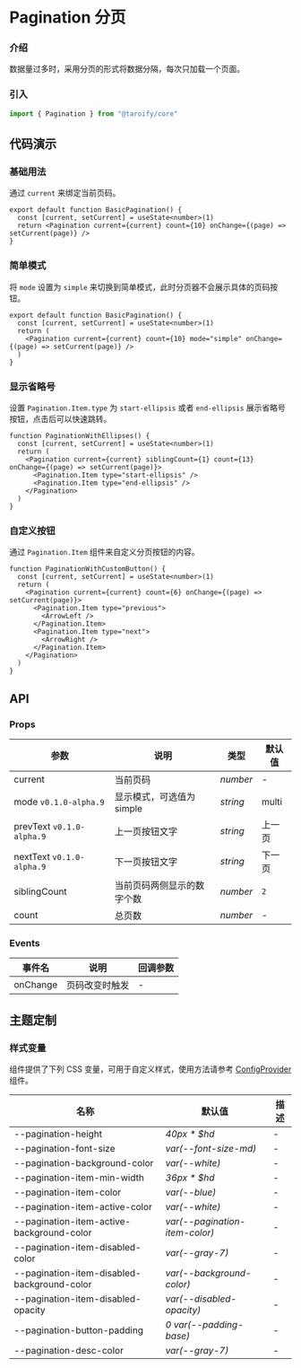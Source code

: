# Pagination 分页

### 介绍

数据量过多时，采用分页的形式将数据分隔，每次只加载一个页面。

### 引入

```js
import { Pagination } from "@taroify/core"
```

## 代码演示

### 基础用法

通过 `current` 来绑定当前页码。

```tsx
export default function BasicPagination() {
  const [current, setCurrent] = useState<number>(1)
  return <Pagination current={current} count={10} onChange={(page) => setCurrent(page)} />
}
```

### 简单模式

将 `mode` 设置为 `simple` 来切换到简单模式，此时分页器不会展示具体的页码按钮。

```tsx
export default function BasicPagination() {
  const [current, setCurrent] = useState<number>(1)
  return (
    <Pagination current={current} count={10} mode="simple" onChange={(page) => setCurrent(page)} />
  )
}
```

### 显示省略号

设置 `Pagination.Item.type` 为 `start-ellipsis` 或者 `end-ellipsis` 展示省略号按钮，点击后可以快速跳转。

```tsx
function PaginationWithEllipses() {
  const [current, setCurrent] = useState<number>(1)
  return (
    <Pagination current={current} siblingCount={1} count={13} onChange={(page) => setCurrent(page)}>
      <Pagination.Item type="start-ellipsis" />
      <Pagination.Item type="end-ellipsis" />
    </Pagination>
  )
}
```

### 自定义按钮

通过 `Pagination.Item` 组件来自定义分页按钮的内容。

```tsx
function PaginationWithCustomButton() {
  const [current, setCurrent] = useState<number>(1)
  return (
    <Pagination current={current} count={6} onChange={(page) => setCurrent(page)}>
      <Pagination.Item type="previous">
        <ArrowLeft />
      </Pagination.Item>
      <Pagination.Item type="next">
        <ArrowRight />
      </Pagination.Item>
    </Pagination>
  )
}
```

## API

### Props

| 参数                      | 说明                       | 类型     | 默认值 |
| ------------------------- | -------------------------- | -------- | ------ |
| current                   | 当前页码                   | _number_ | -      |
| mode `v0.1.0-alpha.9`     | 显示模式，可选值为 simple  | _string_ | multi  |
| prevText `v0.1.0-alpha.9` | 上一页按钮文字             | _string_ | 上一页 |
| nextText `v0.1.0-alpha.9` | 下一页按钮文字             | _string_ | 下一页 |
| siblingCount              | 当前页码两侧显示的数字个数 | _number_ | `2`    |
| count                     | 总页数                     | _number_ | -      |

### Events

| 事件名   | 说明           | 回调参数 |
| -------- | -------------- | -------- |
| onChange | 页码改变时触发 | -        |

## 主题定制

### 样式变量

组件提供了下列 CSS 变量，可用于自定义样式，使用方法请参考 [ConfigProvider](/components/config-provider/) 组件。

| 名称                                        | 默认值                         | 描述 |
| ------------------------------------------- | ------------------------------ | ---- |
| --pagination-height                         | _40px \* $hd_                  | -    |
| --pagination-font-size                      | _var(--font-size-md)_          | -    |
| --pagination-background-color               | _var(--white)_                 | -    |
| --pagination-item-min-width                 | _36px \* $hd_                  | -    |
| --pagination-item-color                     | _var(--blue)_                  | -    |
| --pagination-item-active-color              | _var(--white)_                 | -    |
| --pagination-item-active-background-color   | _var(--pagination-item-color)_ | -    |
| --pagination-item-disabled-color            | _var(--gray-7)_                | -    |
| --pagination-item-disabled-background-color | _var(--background-color)_      | -    |
| --pagination-item-disabled-opacity          | _var(--disabled-opacity)_      | -    |
| --pagination-button-padding                 | _0 var(--padding-base)_        | -    |
| --pagination-desc-color                     | _var(--gray-7)_                | -    |
